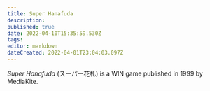 ```yaml
---
title: Super Hanafuda
description: 
published: true
date: 2022-04-10T15:35:59.530Z
tags: 
editor: markdown
dateCreated: 2022-04-01T23:04:03.097Z
---
```


_Super Hanafuda_ (<span lang='ja'>スーパー花札</span>) is a WIN game published in 1999 by MediaKite.

